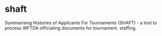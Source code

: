 # shaft
Summarising Histories of Applicants For Tournaments (SHAFT) - a tool to process WFTDA officiating documents for tournament. staffing.
